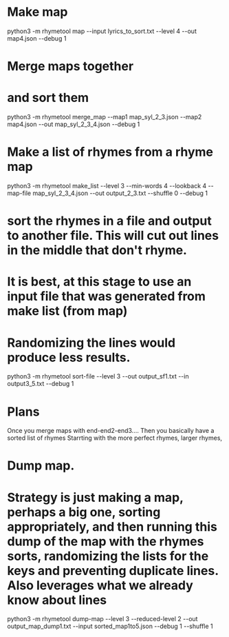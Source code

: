 # Make map

python3 -m rhymetool map --input lyrics_to_sort.txt --level 4 --out map4.json --debug 1

# Merge maps together
# and sort them

python3 -m rhymetool merge_map --map1 map_syl_2_3.json --map2 map4.json --out map_syl_2_3_4.json --debug 1

# Make a list of rhymes from a rhyme map

python3 -m rhymetool make_list --level 3 --min-words 4 --lookback 4 --map-file map_syl_2_3_4.json --out output_2_3.txt --shuffle 0 --debug 1


# sort the rhymes in a file and output to another file. This will cut out lines in the middle that don't rhyme.
# It is best, at this stage to use an input file that was generated from make list (from map)
# Randomizing the lines would produce less results.
python3 -m rhymetool sort-file --level 3 --out output_sf1.txt --in output3_5.txt --debug 1


# Plans
Once you merge maps with end-end2-end3....
Then you basically have a sorted list of rhymes
Starrting with the more perfect rhymes, larger rhymes,

# Dump map.
# Strategy is just making a map, perhaps a big one, sorting appropriately, and then running this dump of the map with the rhymes sorts, randomizing the lists for the keys and preventing duplicate lines. Also leverages what we already know about lines

python3 -m rhymetool dump-map --level 3 --reduced-level 2 --out output_map_dump1.txt --input sorted_map1to5.json --debug 1 --shuffle 1

